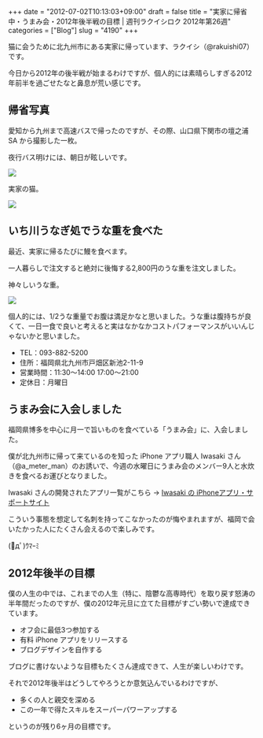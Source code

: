 +++
date = "2012-07-02T10:13:03+09:00"
draft = false
title = "実家に帰省中・うまみ会・2012年後半戦の目標 | 週刊ラクイシロク 2012年第26週"
categories = ["Blog"]
slug = "4190"
+++

猫に会うために北九州市にある実家に帰っています、ラクイシ（@rakuishi07）です。

今日から2012年の後半戦が始まるわけですが、個人的には素晴らしすぎる2012年前半を過ごせたなと鼻息が荒い感じです。

## 帰省写真

愛知から九州まで高速バスで帰ったのですが、その際、山口県下関市の壇之浦 SA から撮影した一枚。

夜行バス明けには、朝日が眩しいです。

![](/images/2012/07/4190_1.jpg)

実家の猫。

![](/images/2012/07/4190_2.jpg)

## いち川うなぎ処でうな重を食べた

最近、実家に帰るたびに鰻を食べます。

一人暮らしで注文すると絶対に後悔する2,800円のうな重を注文しました。

神々しいうな重。

![](/images/2012/07/4190_3.jpg)

個人的には、1/2うな重量でお腹は満足かなと思いました。うな重は腹持ちが良くて、一日一食で良いと考えると実はなかなかコストパフォーマンスがいいんじゃないかと思いました。

* TEL：093-882-5200
* 住所：福岡県北九州市戸畑区新池2-11-9
* 営業時間：11:30～14:00 17:00～21:00
* 定休日：月曜日

## うまみ会に入会しました

福岡県博多を中心に月一で旨いものを食べている「うまみ会」に、入会しました。

僕が北九州市に帰って来ているのを知った iPhone アプリ職人 Iwasaki さん（@a_meter_man）のお誘いで、今週の水曜日にうまみ会のメンバー9人と水炊きを食べるお運びとなりました。

Iwasaki さんの開発されたアプリ一覧がこちら → [Iwasaki の iPhoneアプリ・サポートサイト](http://homepage3.nifty.com/heartbreaker2/apps/index-j.html)

こういう事態を想定して名刺を持ってこなかったのが悔やまれますが、福岡で会いたかった人にたくさん会えるので楽しみです。

(ﾟдﾟ)ｳﾏｰﾐ

## 2012年後半の目標

僕の人生の中では、これまでの人生（特に、陰鬱な高専時代）を取り戻す怒涛の半年間だったのですが、僕の2012年元旦に立てた目標がすごい勢いで達成できています。

* オフ会に最低3つ参加する
* 有料 iPhone アプリをリリースする
* ブログデザインを自作する

ブログに書けないような目標もたくさん達成できて、人生が楽しいわけです。

それで2012年後半はどうしてやろうとか意気込んでいるわけですが、

* 多くの人と親交を深める
* この一年で得たスキルをスーパーパワーアップする

というのが残り6ヶ月の目標です。
